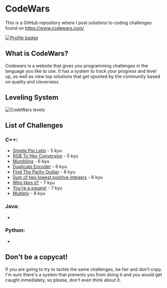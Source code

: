# CodeWars
This is a GitHub repository where I post solutions to coding challenges found on https://www.codewars.com/

[![Profile badge](https://www.codewars.com/users/danny-b-lee/badges/large?logo=false)](https://www.codewars.com/users/danny-b-lee)

## What is CodeWars?

Codewars is a website that gives you programming challenges in the language you like to use. It has a system to track
your progress and level up, as well as view top solutions that get upvoted by the community based on quality and cleverness.

## Leveling System

![CodeWars levels](https://i.imgur.com/Vm77XMv.png)

## List of Challenges

### C++:

* [Simple Pig Latin](C++/Simple_Pig_Latin.cpp) - 5 kyu
* [RGB To Hex Conversion](C++/RGB_To_Hex_Conversion.cpp) - 5 kyu
* [Mumbling](C++/Mumbling.cpp) - 6 kyu
* [Duplicate Encoder](C++/Duplicate_Encoder.cpp) - 6 kyu
* [Find The Parity Outlier](C++/Find_The_Parity_Outlier.cpp) - 6 kyu
* [Sum of two lowest positive integers](C++/Sum_of_two_lowest_positive_integers.cpp) - 6 kyu
* [Who likes it?](C++/Who_Likes_It.cpp) - 7 kyu
* [You're a square!](C++/Youre_a_Square.cpp) - 7 kyu
* [Multiply](C++/Multiply.cpp) - 8 kyu

### Java:

* 

### Python:

* 

## Don't be a copycat!

If you are going to try to tackle the same challenges, be fair and don't copy.
I'm sure there's a system that prevents you from doing it and you would get
caught inmediately, so please, don't even think about it.
